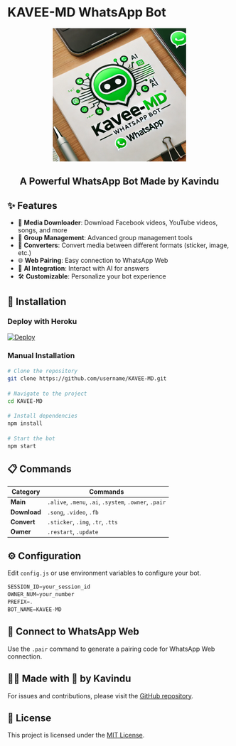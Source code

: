 # KAVEE-MD WhatsApp Bot

<div align="center">
  <img src="https://raw.githubusercontent.com/Kaveemd17/BOT-IMGS/refs/heads/main/4e10a675-5de7-4552-8c31-b5dc1a31ed01.webp" width="300" alt="KAVEE-MD Logo">
  <h2>A Powerful WhatsApp Bot Made by Kavindu</h2>
</div>

## ✨ Features

- 📸 **Media Downloader**: Download Facebook videos, YouTube videos, songs, and more
- 👥 **Group Management**: Advanced group management tools
- 🔄 **Converters**: Convert media between different formats (sticker, image, etc.)
- 🌐 **Web Pairing**: Easy connection to WhatsApp Web
- 🤖 **AI Integration**: Interact with AI for answers
- 🛠️ **Customizable**: Personalize your bot experience

## 🚀 Installation

### Deploy with Heroku
[![Deploy](https://www.herokucdn.com/deploy/button.svg)](https://heroku.com/deploy?template=https://github.com/username/KAVEE-MD)

### Manual Installation
```bash
# Clone the repository
git clone https://github.com/username/KAVEE-MD.git

# Navigate to the project
cd KAVEE-MD

# Install dependencies
npm install

# Start the bot
npm start
```

## 📋 Commands

| Category | Commands |
|----------|----------|
| **Main** | `.alive`, `.menu`, `.ai`, `.system`, `.owner`, `.pair` |
| **Download** | `.song`, `.video`, `.fb` |
| **Convert** | `.sticker`, `.img`, `.tr`, `.tts` |
| **Owner** | `.restart`, `.update` |

## ⚙️ Configuration
Edit `config.js` or use environment variables to configure your bot.

```javascript
SESSION_ID=your_session_id
OWNER_NUM=your_number
PREFIX=.
BOT_NAME=KAVEE-MD
```

## 📱 Connect to WhatsApp Web
Use the `.pair` command to generate a pairing code for WhatsApp Web connection.

## 👨‍💻 Made with 💖 by Kavindu

For issues and contributions, please visit the [GitHub repository](https://github.com/username/KAVEE-MD).

## 📄 License
This project is licensed under the [MIT License](LICENSE).

